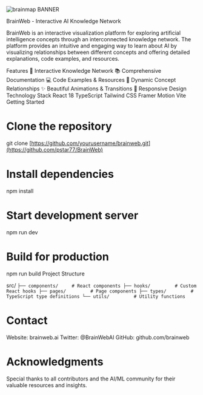 
![brainmap BANNER](https://github.com/user-attachments/assets/072567b5-6a53-4b1a-a219-7655795a587f)

BrainWeb - Interactive AI Knowledge Network

BrainWeb is an interactive visualization platform for exploring artificial intelligence concepts through an interconnected knowledge network. The platform provides an intuitive and engaging way to learn about AI by visualizing relationships between different concepts and offering detailed explanations, code examples, and resources.

Features
🧠 Interactive Knowledge Network
📚 Comprehensive Documentation
💻 Code Examples & Resources
🔄 Dynamic Concept Relationships
✨ Beautiful Animations & Transitions
📱 Responsive Design
Technology Stack
React 18
TypeScript
Tailwind CSS
Framer Motion
Vite
Getting Started

# Clone the repository
git clone [https://github.com/yourusername/brainweb.git](https://github.com/pstar77/BrainWeb)

# Install dependencies
npm install

# Start development server
npm run dev

# Build for production
npm run build
Project Structure

src/ ```
├── components/     # React components
├── hooks/         # Custom React hooks
├── pages/         # Page components
├── types/         # TypeScript type definitions
└── utils/         # Utility functions ```

# Contact
Website: brainweb.ai
Twitter: @BrainWebAI
GitHub: github.com/brainweb

# Acknowledgments
Special thanks to all contributors and the AI/ML community for their valuable resources and insights.

